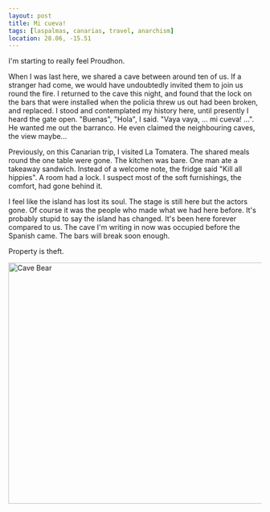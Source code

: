 ```yaml
---
layout: post
title: Mi cueva!
tags: [laspalmas, canarias, travel, anarchism]
location: 28.06, -15.51
---
```


I'm starting to really feel Proudhon.

When I was last here, we shared a cave between around ten of us. If a stranger
had come, we would have undoubtedly invited them to join us round the fire. I
returned to the cave this night, and found that the lock on the bars that were
installed when the policia threw us out had been broken, and replaced. I stood
and contemplated my history here, until presently I heard the gate
open. "Buenas", "Hola", I said. "Vaya vaya, ... mi cueva! ...". He wanted me
out the barranco. He even claimed the neighbouring caves, the view maybe...

Previously, on this Canarian trip, I visited La Tomatera. The shared meals
round the one table were gone. The kitchen was bare. One man ate a takeaway
sandwich. Instead of a welcome note, the fridge said "Kill all hippies".  A
room had a lock. I suspect most of the soft furnishings, the comfort, had gone
behind it.

I feel like the island has lost its soul. The stage is still here but the
actors gone. Of course it was the people who made what we had here
before. It's probably stupid to say the island has changed. It's been here
forever compared to us. The cave I'm writing in now was occupied before the
Spanish came. The bars will break soon enough.

Property is theft.

<img src="https://c7.staticflickr.com/6/5472/31737151766_201d797963_z.jpg"
width="640" height="480" alt="Cave Bear">
